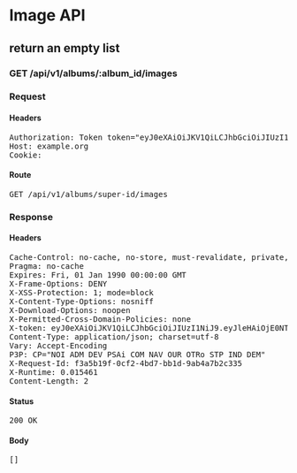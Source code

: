 # Image API

## return an empty list

### GET /api/v1/albums/:album_id/images
### Request

#### Headers

<pre>Authorization: Token token=&quot;eyJ0eXAiOiJKV1QiLCJhbGciOiJIUzI1NiJ9.eyJleHAiOjE0NTU1NTIxNzksImFiaWxpdGllcyI6e30sInVzZXJfaWQiOiIyMGZkMWRiYy01NzNlLTRhZDAtYjNmZC04NmE2MjY0ODZjMjMifQ.HzAkkNRr4jg2kGQG7xrg0-nO_WcCGaNf9OWqt9DV3-Y&quot;
Host: example.org
Cookie: </pre>

#### Route

<pre>GET /api/v1/albums/super-id/images</pre>

### Response

#### Headers

<pre>Cache-Control: no-cache, no-store, must-revalidate, private, max-age=0
Pragma: no-cache
Expires: Fri, 01 Jan 1990 00:00:00 GMT
X-Frame-Options: DENY
X-XSS-Protection: 1; mode=block
X-Content-Type-Options: nosniff
X-Download-Options: noopen
X-Permitted-Cross-Domain-Policies: none
X-token: eyJ0eXAiOiJKV1QiLCJhbGciOiJIUzI1NiJ9.eyJleHAiOjE0NTU1NTIxNzksImFiaWxpdGllcyI6e30sInVzZXJfaWQiOiIyMGZkMWRiYy01NzNlLTRhZDAtYjNmZC04NmE2MjY0ODZjMjMifQ.HzAkkNRr4jg2kGQG7xrg0-nO_WcCGaNf9OWqt9DV3-Y
Content-Type: application/json; charset=utf-8
Vary: Accept-Encoding
P3P: CP=&quot;NOI ADM DEV PSAi COM NAV OUR OTRo STP IND DEM&quot;
X-Request-Id: f3a5b19f-0cf2-4bd7-bb1d-9ab4a7b2c335
X-Runtime: 0.015461
Content-Length: 2</pre>

#### Status

<pre>200 OK</pre>

#### Body

<pre>[]</pre>
